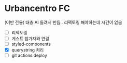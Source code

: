 # Urbancentro FC

(어반 전용) 대충 AI 돌려서 만듬..
리팩토링 해야하는데 시간이 없음

- [ ] 리팩토링
- [ ] 게스트 참가자와 연결
- [ ] styled-components
- [x] querystring 처리
- [ ] git actions deploy
